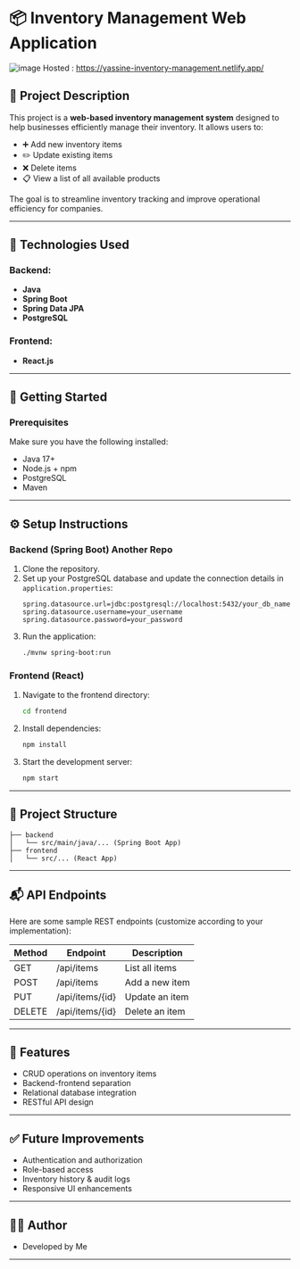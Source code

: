 # 📦 Inventory Management Web Application
![image](https://github.com/user-attachments/assets/c515cef9-922d-41d1-9564-9ddb933d4508)
Hosted : https://yassine-inventory-management.netlify.app/

## 📝 Project Description

This project is a **web-based inventory management system** designed to help businesses efficiently manage their inventory. It allows users to:

- ➕ Add new inventory items  
- ✏️ Update existing items  
- ❌ Delete items  
- 📋 View a list of all available products  

The goal is to streamline inventory tracking and improve operational efficiency for companies.

---

## 🧰 Technologies Used

### Backend:
- **Java**
- **Spring Boot**
- **Spring Data JPA**
- **PostgreSQL**

### Frontend:
- **React.js**

---

## 🚀 Getting Started

### Prerequisites
Make sure you have the following installed:
- Java 17+
- Node.js + npm
- PostgreSQL
- Maven

---

## ⚙️ Setup Instructions

### Backend (Spring Boot) Another Repo
1. Clone the repository.
2. Set up your PostgreSQL database and update the connection details in `application.properties`:
   ```properties
   spring.datasource.url=jdbc:postgresql://localhost:5432/your_db_name
   spring.datasource.username=your_username
   spring.datasource.password=your_password
   ```
3. Run the application:
   ```bash
   ./mvnw spring-boot:run
   ```

### Frontend (React)
1. Navigate to the frontend directory:
   ```bash
   cd frontend
   ```
2. Install dependencies:
   ```bash
   npm install
   ```
3. Start the development server:
   ```bash
   npm start
   ```

---

## 📁 Project Structure

```
├── backend
│   └── src/main/java/... (Spring Boot App)
├── frontend
│   └── src/... (React App)
```

---

## 📬 API Endpoints

Here are some sample REST endpoints (customize according to your implementation):

| Method | Endpoint            | Description             |
|--------|---------------------|-------------------------|
| GET    | /api/items          | List all items          |
| POST   | /api/items          | Add a new item          |
| PUT    | /api/items/{id}     | Update an item          |
| DELETE | /api/items/{id}     | Delete an item          |

---

## 📌 Features

- CRUD operations on inventory items
- Backend-frontend separation
- Relational database integration
- RESTful API design

---

## ✅ Future Improvements

- Authentication and authorization
- Role-based access
- Inventory history & audit logs
- Responsive UI enhancements

---

## 🧑‍💻 Author

- Developed by Me

---
